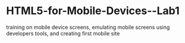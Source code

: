 # HTML5-for-Mobile-Devices--Lab1
training on mobile device screens, emulating mobile screens using developers tools, and creating first mobile site
